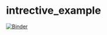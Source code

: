 # intrective_example


[![Binder](https://mybinder.org/badge_logo.svg)](https://mybinder.org/v2/gh/Mukhtar-is/intrective_example/HEAD?labpath=https%3A%2F%2Fgithub.com%2FMukhtar-is%2Fintrective_example%2Fblob%2Fmain%2F%2520Interactive%2520Dashboard%2520from%2520Jupyter%2520Notebooks.ipynb)
